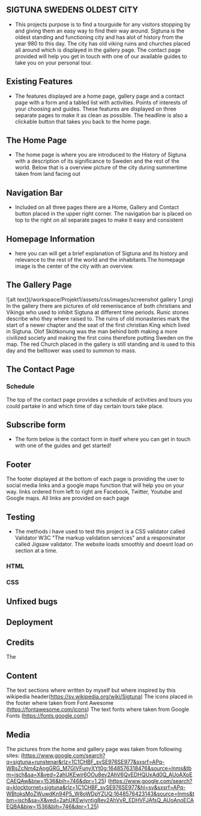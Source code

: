 
## SIGTUNA SWEDENS OLDEST CITY


- This projects purpose is to find a tourguide for any visitors stopping by and giving them an easy way to find their way around. Sigtuna is the oldest standing and functioning city and has alot of history from the year 980 to this day. The city has old viking ruins and churches placed all around which is displayed in the gallery page. The contact page provided will help you get in touch with one of our available guides to take you on your personal tour.



## Existing Features

- The features displayed are a home page, gallery page and a contact page with a form and a tabled list with activities. Points of interests  of your choosing and guides. These features are displayed on three separate pages to make it as clean as possible. The headline is also a clickable button that takes you back to the home page.

## The Home Page 

- The home page is where you are introduced to the History of Sigtuna with a description of its significance to Sweden and the rest of the world. Below that is a overview picture of the city during summertime taken from land facing out

## Navigation Bar

- Included on all three pages there are a Home, Gallery and Contact button placed in the upper right corner. The navigation bar is placed on top to the right on all separate pages to make it easy and consistent


## Homepage Information

- here you can will get a brief explanation of Sigtuna and its history and relevance to the rest of the world and the inhabitants.The homepage image is the center of the city with an overview. 


## The Gallery Page
![alt text](/workspace/Projekt1/assets/css/images/screenshot gallery 1.png)
In the gallery there are pictures of old remeniscance of both christians and Vikings who used to inhibit Sigtuna at different time periods. Runic stones describe who they where raised to. The ruins of old monasteries mark the start of a newer chapter and the seat of the first christian King which lived in Sigtuna. Olof Skötkonung was the man behind both making a more civilized society and making the first coins therefore putting Sweden on the map. The red Church placed in the gallery is still standing and is used to this day and the belltower was used to summon to mass.   

## The Contact Page

### Schedule
The top of the contact page provides a schedule of activities and tours you could partake in and which time of day certain tours take place. 

## Subscribe form
- The form below is the contact form in itself where you can get in touch with one of the guides and get started!

## Footer
The footer displayed at the bottom of each page is providing the user to social media links and a google maps function that will help you on your way. links ordered from left to right are Facebook, Twitter, Youtube and Google maps. All links are provided on each page

## Testing
- The methods i have used to test this project is a CSS validator called Validator W3C "The markup validation services" and a responsinator called Jigsaw validator. The website loads smoothly and doesnt load on section at a time. 

### HTML

### CSS

## Unfixed bugs

## Deployment

## Credits
The 
## Content
The text sections where written by myself but where inspired by this wikipedia header(https://sv.wikipedia.org/wiki/Sigtuna)
The icons placed in the footer where taken from Font Awesome (https://fontawesome.com/icons)
The text fonts where taken from Google Fonts (https://fonts.google.com/)

## Media
The pictures from the home and gallery page was taken from following sites: 
(https://www.google.com/search?q=sigtuna+runstenar&rlz=1C1CHBF_svSE976SE977&sxsrf=APq-WBsZcNm4zAngGRG_M7GIVFunyXYt0g:1648576318476&source=lnms&tbm=isch&sa=X&ved=2ahUKEwir6OOu8ev2AhV6QvEDHQUxAd0Q_AUoAXoECAEQAw&biw=1536&bih=746&dpr=1.25) (https://www.google.com/search?q=klocktornet+sigtuna&rlz=1C1CHBF_svSE976SE977&hl=sv&sxsrf=APq-WBtoksMoZWuwdKn94P5_W8oWDpYZUQ:1648576423143&source=lnms&tbm=isch&sa=X&ved=2ahUKEwiyntjg8ev2AhVvR_EDHVFJAfsQ_AUoAnoECAEQBA&biw=1536&bih=746&dpr=1.25)

